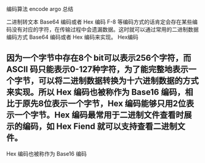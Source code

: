 编码算法  encode argo  总结


二进制转文本 Base64 编码或者 Hex 编码
F-8 等编码方式的话肯定会存在某些编码没有对应的字符，在传输过程中会遗漏数据。这时就可以通过常用的二进制数据编码方式 Base64 编码或者 Hex 编码来实现。
Hex编码

因为一个字节中存在8个 bit可以表示256个字符，而 ASCII 码只能表示0-127种字符，为了能完整地表示一个字节，可以将二进制数据转换为十六进制数据的方式来实现。所以 Hex 编码也被称作为 Base16 编码，相比于原先8位表示一个字节，Hex 编码能够只用2位表示一个字节。Hex 编码最常用于二进制文件查看时展示的编码，如 Hex Fiend 就可以支持查看二进制文件。
-----------------------------------
Hex 编码也被称作为 Base16 编码

